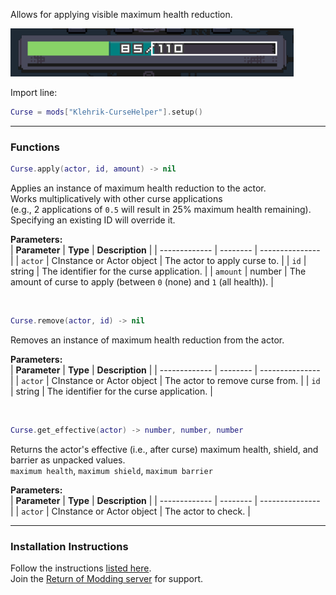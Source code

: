 Allows for applying visible maximum health reduction.  

![CurseHelperShowcase.png](https://github.com/Klehrik/RoRR-CurseHelper/blob/main/CurseHelperShowcase.png?raw=true)

Import line:  
```lua
Curse = mods["Klehrik-CurseHelper"].setup()

```

---

### Functions

```lua
Curse.apply(actor, id, amount) -> nil
```

Applies an instance of maximum health reduction to the actor.  
Works multiplicatively with other curse applications  
(e.g., 2 applications of `0.5` will result in 25% maximum health remaining).  
Specifying an existing ID will override it.  

**Parameters:**  
| **Parameter** | **Type** | **Description** |
| ------------- | -------- | --------------- |
| `actor`       | CInstance or Actor object | The actor to apply curse to. |
| `id`          | string  | The identifier for the curse application. |
| `amount`      | number  | The amount of curse to apply (between `0` (none) and `1` (all health)). |

<br>

```lua
Curse.remove(actor, id) -> nil
```

Removes an instance of maximum health reduction from the actor.  

**Parameters:**  
| **Parameter** | **Type** | **Description** |
| ------------- | -------- | --------------- |
| `actor`       | CInstance or Actor object | The actor to remove curse from. |
| `id`          | string  | The identifier for the curse application. |

<br>

```lua
Curse.get_effective(actor) -> number, number, number
```

Returns the actor's effective (i.e., after curse) maximum health, shield, and barrier as unpacked values.  
`maximum health`, `maximum shield`, `maximum barrier`  

**Parameters:**  
| **Parameter** | **Type** | **Description** |
| ------------- | -------- | --------------- |
| `actor`       | CInstance or Actor object | The actor to check. |

---

### Installation Instructions
Follow the instructions [listed here](https://docs.google.com/document/d/1NgLwb8noRLvlV9keNc_GF2aVzjARvUjpND2rxFgxyfw/edit?usp=sharing).  
Join the [Return of Modding server](https://discord.gg/VjS57cszMq) for support.  